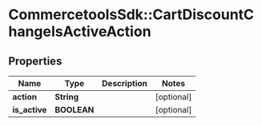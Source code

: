 # CommercetoolsSdk::CartDiscountChangeIsActiveAction

## Properties
Name | Type | Description | Notes
------------ | ------------- | ------------- | -------------
**action** | **String** |  | [optional] 
**is_active** | **BOOLEAN** |  | [optional] 

